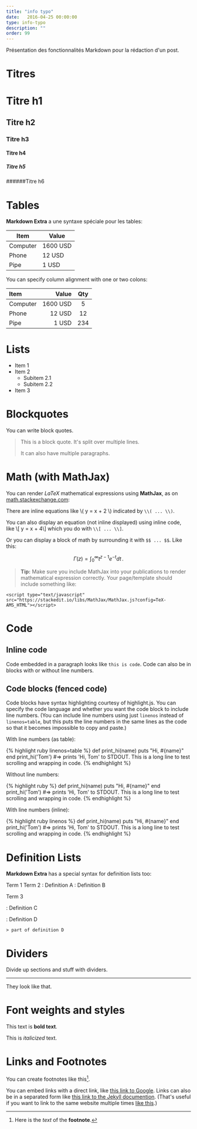 ```yaml
---
title: "info typo"
date:   2016-04-25 00:00:00
type: info-typo
description: ""
order: 99
---
```




Présentation des fonctionnalités Markdown pour la rédaction d'un post.

<!--fin-excerpt-->

# Titres

# Titre h1

## Titre h2

### Titre h3

#### Titre h4

##### Titre h5

######Titre h6

# Tables

**Markdown Extra** a une syntaxe spéciale pour les tables:

Item      | Value
--------- | -----
Computer  | 1600 USD
Phone     | 12 USD
Pipe      | 1 USD

You can specify column alignment with one or two colons:


| Item      |    Value | Qty  |
| :-------- | --------:| :--: |
| Computer  | 1600 USD |  5   |
| Phone     |   12 USD |  12  |
| Pipe      |    1 USD | 234  |

# Lists

- Item 1
- Item 2
  - Subitem 2.1
  - Subitem 2.2
- Item 3

# Blockquotes

You can write block quotes.

> This is a block quote.
> It's split over multiple lines.
>
> It can also have multiple paragraphs.

# Math (with MathJax)

You can render *LaTeX* mathematical expressions using **MathJax**, as on [math.stackexchange.com][1]:

There are inline equations like \\( y = x + 2 \\) indicated by `\\( ... \\)`.

You can also display an equation (not inline displayed) using inline code, like \\[ y = x + 4\\] which you do with `\\[ ... \\]`.

Or you can display a block of math by surrounding it with `$$ ... $$`. Like this:

$$
\Gamma(z) = \int_0^\infty t^{z-1}e^{-t}dt\,.
$$

> **Tip:** Make sure you include MathJax into your publications to render mathematical expression correctly. Your page/template should include something like:

```
<script type="text/javascript" src="https://stackedit.io/libs/MathJax/MathJax.js?config=TeX-AMS_HTML"></script>
```

# Code

## Inline code

Code embedded in a paragraph looks like `this is code`. Code can also be in blocks with or without line numbers.

## Code blocks (fenced code)

Code blocks have syntax highlighting courtesy of highlight.js. You can specify the code language and whether you want the code block to include line numbers. (You can include line numbers using just `linenos` instead of `linenos=table`, but this puts the line numbers in the same lines as the code so that it becomes impossible to copy and paste.)

With line numbers (as table):

{% highlight ruby linenos=table %}
  def print_hi(name)
    puts "Hi, #{name}"
  end
  print_hi('Tom')
  #=> prints 'Hi, Tom' to STDOUT. This is a long line to test scrolling and wrapping in code.
{% endhighlight %}

Without line numbers:

{% highlight ruby %}
  def print_hi(name)
    puts "Hi, #{name}"
  end
  print_hi('Tom')
  #=> prints 'Hi, Tom' to STDOUT. This is a long line to test scrolling and wrapping in code.
{% endhighlight %}

With line numbers (inline):

{% highlight ruby linenos %}
  def print_hi(name)
    puts "Hi, #{name}"
  end
  print_hi('Tom')
  #=> prints 'Hi, Tom' to STDOUT. This is a long line to test scrolling and wrapping in code.
{% endhighlight %}


# Definition Lists

**Markdown Extra** has a special syntax for definition lists too:

Term 1
Term 2
:   Definition A
:   Definition B

Term 3

:   Definition C

:   Definition D

	> part of definition D

# Dividers

Divide up sections and stuff with dividers.

---

They look like that.

# Font weights and styles

This text is **bold text**.

This is *italicized* text.

# Links and Footnotes

You can create footnotes like this[^footnote].

  [^footnote]: Here is the *text* of the **footnote**.

You can embed links with a direct link, like [this link to Google](http://www.google.com). Links can also be in a separated form like [this link to the Jekyll documention][jekyll]. (That's useful if you want to link to the same website multiple times [like this][jekyll].)

[1]: http://math.stackexchange.com/
[jekyll]:      http://jekyllrb.com
